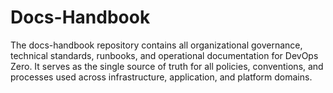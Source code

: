 # Docs-Handbook
The docs-handbook repository contains all organizational governance, technical standards, runbooks, and operational documentation for DevOps Zero. It serves as the single source of truth for all policies, conventions, and processes used across infrastructure, application, and platform domains.
